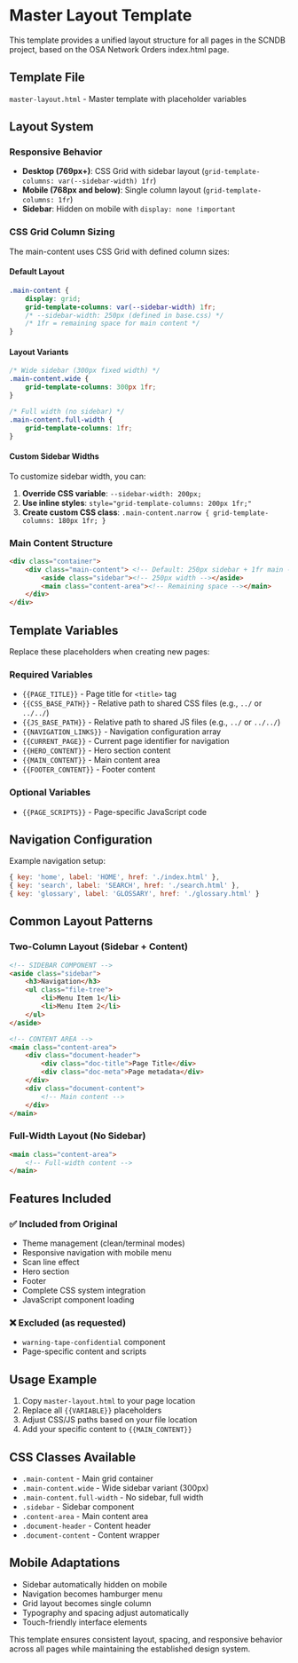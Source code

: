 # Master Layout Template

This template provides a unified layout structure for all pages in the SCNDB project, based on the OSA Network Orders index.html page.

## Template File
`master-layout.html` - Master template with placeholder variables

## Layout System

### Responsive Behavior
- **Desktop (769px+)**: CSS Grid with sidebar layout (`grid-template-columns: var(--sidebar-width) 1fr`)
- **Mobile (768px and below)**: Single column layout (`grid-template-columns: 1fr`)
- **Sidebar**: Hidden on mobile with `display: none !important`

### CSS Grid Column Sizing

The main-content uses CSS Grid with defined column sizes:

#### Default Layout
```css
.main-content {
    display: grid;
    grid-template-columns: var(--sidebar-width) 1fr;
    /* --sidebar-width: 250px (defined in base.css) */
    /* 1fr = remaining space for main content */
}
```

#### Layout Variants
```css
/* Wide sidebar (300px fixed width) */
.main-content.wide {
    grid-template-columns: 300px 1fr;
}

/* Full width (no sidebar) */
.main-content.full-width {
    grid-template-columns: 1fr;
}
```

#### Custom Sidebar Widths
To customize sidebar width, you can:
1. **Override CSS variable**: `--sidebar-width: 200px;`
2. **Use inline styles**: `style="grid-template-columns: 200px 1fr;"`
3. **Create custom CSS class**: `.main-content.narrow { grid-template-columns: 180px 1fr; }`

### Main Content Structure
```html
<div class="container">
    <div class="main-content"> <!-- Default: 250px sidebar + 1fr main -->
        <aside class="sidebar"><!-- 250px width --></aside>
        <main class="content-area"><!-- Remaining space --></main>
    </div>
</div>
```

## Template Variables

Replace these placeholders when creating new pages:

### Required Variables
- `{{PAGE_TITLE}}` - Page title for `<title>` tag
- `{{CSS_BASE_PATH}}` - Relative path to shared CSS files (e.g., `../` or `../../`)
- `{{JS_BASE_PATH}}` - Relative path to shared JS files (e.g., `../` or `../../`)
- `{{NAVIGATION_LINKS}}` - Navigation configuration array
- `{{CURRENT_PAGE}}` - Current page identifier for navigation
- `{{HERO_CONTENT}}` - Hero section content
- `{{MAIN_CONTENT}}` - Main content area
- `{{FOOTER_CONTENT}}` - Footer content

### Optional Variables
- `{{PAGE_SCRIPTS}}` - Page-specific JavaScript code

## Navigation Configuration

Example navigation setup:
```javascript
{ key: 'home', label: 'HOME', href: './index.html' },
{ key: 'search', label: 'SEARCH', href: './search.html' },
{ key: 'glossary', label: 'GLOSSARY', href: './glossary.html' }
```

## Common Layout Patterns

### Two-Column Layout (Sidebar + Content)
```html
<!-- SIDEBAR COMPONENT -->
<aside class="sidebar">
    <h3>Navigation</h3>
    <ul class="file-tree">
        <li>Menu Item 1</li>
        <li>Menu Item 2</li>
    </ul>
</aside>

<!-- CONTENT AREA -->
<main class="content-area">
    <div class="document-header">
        <div class="doc-title">Page Title</div>
        <div class="doc-meta">Page metadata</div>
    </div>
    <div class="document-content">
        <!-- Main content -->
    </div>
</main>
```

### Full-Width Layout (No Sidebar)
```html
<main class="content-area">
    <!-- Full-width content -->
</main>
```

## Features Included

### ✅ Included from Original
- Theme management (clean/terminal modes)
- Responsive navigation with mobile menu
- Scan line effect
- Hero section
- Footer
- Complete CSS system integration
- JavaScript component loading

### ❌ Excluded (as requested)
- `warning-tape-confidential` component
- Page-specific content and scripts

## Usage Example

1. Copy `master-layout.html` to your page location
2. Replace all `{{VARIABLE}}` placeholders
3. Adjust CSS/JS paths based on your file location
4. Add your specific content to `{{MAIN_CONTENT}}`

## CSS Classes Available

- `.main-content` - Main grid container
- `.main-content.wide` - Wide sidebar variant (300px)
- `.main-content.full-width` - No sidebar, full width
- `.sidebar` - Sidebar component
- `.content-area` - Main content area
- `.document-header` - Content header
- `.document-content` - Content wrapper

## Mobile Adaptations

- Sidebar automatically hidden on mobile
- Navigation becomes hamburger menu
- Grid layout becomes single column
- Typography and spacing adjust automatically
- Touch-friendly interface elements

This template ensures consistent layout, spacing, and responsive behavior across all pages while maintaining the established design system.